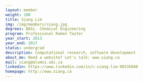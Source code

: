```yaml
---
layout: member
weight: 100
title: Siang Lim
img: /img/members/siang.jpg
degrees: BASc. Chemical Engineering
program: Professional Ramen Taster
year_start: 2013
year_end: 2017
status: undergrad
description: Computational research, software development
about_me: Need a website? Let's talk: www.siang.ca
mail: siang@alumni.ubc.ca
linkedin: https://www.linkedin.com/in/c-siang-lim-98535048
homepage: http://www.siang.ca 
---
```

